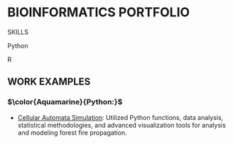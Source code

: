 # BIOINFORMATICS PORTFOLIO

 SKILLS

Python

R

## WORK EXAMPLES

### $\color{Aquamarine}{Python:}$
* [Cellular Automata Simulation](https://github.com/sapir-mardan/CellularAutomataFireModel): Utilized Python functions, data analysis, statistical methodologies, and advanced visualization tools for analysis and modeling forest fire propagation.


